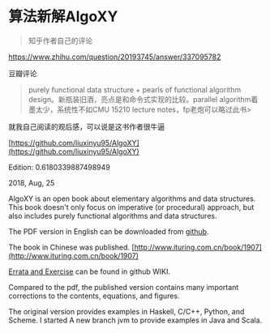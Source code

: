# 算法新解AlgoXY





>知乎作者自己的评论

https://www.zhihu.com/question/20193745/answer/337095782

豆瓣评论
>purely functional data structure + pearls of functional algorithm design。新瓶装旧酒，亮点是和命令式实现的比较。parallel algorithm着墨太少，系统性不如CMU 15210 lecture notes，fp老炮可以略过此书>


就我自己阅读的观后感，可以说是这书作者很牛逼













[https://github.com/liuxinyu95/AlgoXY](https://github.com/liuxinyu95/AlgoXY)


Edition: 0.6180339887498949

2018, Aug, 25

AlgoXY is an open book about elementary  algorithms and data structures. This book doesn't only focus on  imperative (or procedural) approach, but also includes purely functional  algorithms and data structures.

The PDF version in English can be downloaded from [github](https://github.com/liuxinyu95/AlgoXY/releases/download/v0.6180333/elementary-algorithms.pdf).

The book in Chinese was published.  [http://www.ituring.com.cn/book/1907](http://www.ituring.com.cn/book/1907)

[Errata and Exercise](https://github.com/liuxinyu95/AlgoXY/wiki/Preface) can be found in github WIKI.

Compared to the pdf, the published version contains many important corrections to the contents, equations, and figures.

The original version provides examples in Haskell, C/C++, Python, and Scheme. I started A new branch jvm to provide examples in Java and Scala.















